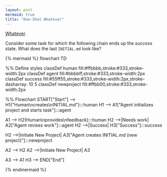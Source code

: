 ```yaml
---
layout: post
mermaid: true
title: "One-Shot Whatever"
---
```


[Whatever](https://news.ycombinator.com/item?id=44461208).

Consider some task for which the following chain ends up the *success* state.
What does the last `INITIAL.md` look like?

{% mermaid %}
flowchart TD

  %% Define styles
  classDef human fill:#ffbbbb,stroke:#333,stroke-width:2px
  classDef agent fill:#bbbbff,stroke:#333,stroke-width:2px
  classDef success fill:#55ff55,stroke:#333,stroke-width:2px,stroke-dasharray: 10 5
  classDef newproject fill:#ffbb00,stroke:#333,stroke-width:2px

  %% Flowchart
  START["Start"] --> H1{"Human\ncreates\nINITIAL.md"}:::human
  H1 --> A1["Agent initializes project and starts task"]:::agent

  A1 --> H2{Human\nprovides\nfeedback}:::human
  H2 -->|Needs work| A2["Agent revises work"]:::agent
  H2 -->|Success| H3["Success"]:::success

  H2 -->|Initiate New Project| A3["Agent creates INITIAL.md (new project)"]:::newproject

  A2 --> H2
  A2 -->|Initiate New Project| A3

  A3 --> A1
  H3 --> END["End"]

{% endmermaid %}
